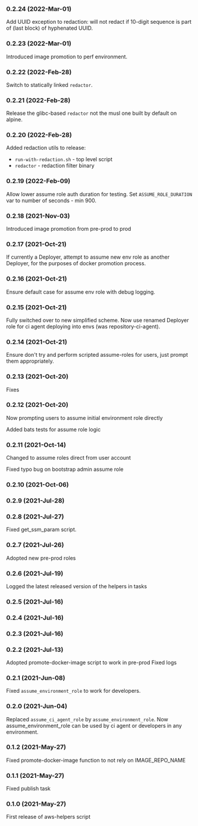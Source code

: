 ### 0.2.24 (2022-Mar-01)

Add UUID exception to redaction: will not redact if 10-digit sequence is part of (last block) of hyphenated UUID.

### 0.2.23 (2022-Mar-01)

Introduced image promotion to perf environment.

### 0.2.22 (2022-Feb-28)

Switch to statically linked `redactor`.

### 0.2.21 (2022-Feb-28)

Release the glibc-based `redactor` not the musl one built by default on alpine.

### 0.2.20 (2022-Feb-28)

Added redaction utils to release:
* `run-with-redaction.sh` - top level script
* `redactor` - redaction filter binary

### 0.2.19 (2022-Feb-09)

Allow lower assume role auth duration for testing. Set `ASSUME_ROLE_DURATION` var to number of seconds - min 900.

### 0.2.18 (2021-Nov-03)

Introduced image promotion from pre-prod to prod

### 0.2.17 (2021-Oct-21)

If currently a Deployer, attempt to assume new env role as another Deployer, for the
purposes of docker promotion process.

### 0.2.16 (2021-Oct-21)

Ensure default case for assume env role with debug logging.

### 0.2.15 (2021-Oct-21)

Fully switched over to new simplified scheme.
Now use renamed Deployer role for ci agent deploying into envs (was repository-ci-agent).

### 0.2.14 (2021-Oct-21)

Ensure don't try and perform scripted assume-roles for users, just
prompt them appropriately.

### 0.2.13 (2021-Oct-20)

Fixes

### 0.2.12 (2021-Oct-20)

Now prompting users to assume initial environment role directly

Added bats tests for assume role logic

### 0.2.11 (2021-Oct-14)

Changed to assume roles direct from user account

Fixed typo bug on bootstrap admin assume role 

### 0.2.10 (2021-Oct-06)

### 0.2.9 (2021-Jul-28)

### 0.2.8 (2021-Jul-27)

Fixed get_ssm_param script.

### 0.2.7 (2021-Jul-26)

Adopted new pre-prod roles

### 0.2.6 (2021-Jul-19)

Logged the latest released version of the helpers in tasks

### 0.2.5 (2021-Jul-16)
### 0.2.4 (2021-Jul-16)
### 0.2.3 (2021-Jul-16)

### 0.2.2 (2021-Jul-13)

Adopted promote-docker-image script to work in pre-prod
Fixed logs

### 0.2.1 (2021-Jun-08)

Fixed `assume_environment_role` to work for developers.

### 0.2.0 (2021-Jun-04)

Replaced `assume_ci_agent_role` by `assume_environment_role`.
Now assume_environment_role can be used by ci agent or developers in any environment.

### 0.1.2 (2021-May-27)
Fixed promote-docker-image function to not rely on IMAGE_REPO_NAME

### 0.1.1 (2021-May-27)

Fixed publish task

### 0.1.0 (2021-May-27)

First release of aws-helpers script
